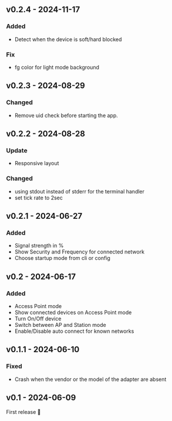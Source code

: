 ## v0.2.4 - 2024-11-17

### Added

- Detect when the device is soft/hard blocked

### Fix

- fg color for light mode background

## v0.2.3 - 2024-08-29

### Changed

- Remove uid check before starting the app.

## v0.2.2 - 2024-08-28

### Update

- Responsive layout

### Changed

- using stdout instead of stderr for the terminal handler
- set tick rate to 2sec

## v0.2.1 - 2024-06-27

### Added

- Signal strength in %
- Show Security and Frequency for connected network
- Choose startup mode from cli or config

## v0.2 - 2024-06-17

### Added

- Access Point mode
- Show connected devices on Access Point mode
- Turn On/Off device
- Switch between AP and Station mode
- Enable/Disable auto connect for known networks

## v0.1.1 - 2024-06-10

### Fixed

- Crash when the vendor or the model of the adapter are absent

## v0.1 - 2024-06-09

First release 🎉
